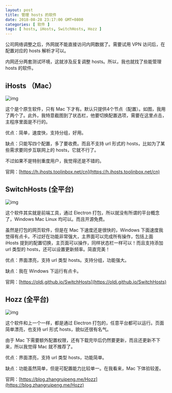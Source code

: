 ```yaml
---
layout: post
title: 管理 hosts 的软件
date: 2018-08-28 23:17:00 GMT+0800
categories: [ 软件 ]
tags: [ hosts, iHosts, SwitchHosts, Hozz ]
---
```


公司网络调整之后，外网就不能直接访问内网数据了。需要试用 VPN 访问后，在配置对应的 hosts 解析才可以。

内网还分两套测试环境，这就涉及反复调整 hosts。所以，我也就找了些能管理 hosts 的软件。

<!-- more -->

## iHosts （Mac）

![img](https://cdn1.yukapril.com/2018-08-28-hosts-iHosts.png)

这个是个原生软件，只有 Mac 下才有。默认只提供4个节点（配置）。如图，我用了两个了。此外，我特意截图到了状态栏，他要切换配置选项，需要在这里点击，主程序里面是不行的。

优点：简单，速度快，支持分组，好用。

缺点：只能写四个配置，多了要收费。而且不支持 url 形式的 hosts，比如为了某些需求要同步互联网上的 hosts，它就不行了。

不过如果不是特别重度用户，我觉得还是不错的。

官网：[https://h.ihosts.toolinbox.net/cn](https://h.ihosts.toolinbox.net/cn)

## SwitchHosts (全平台)

![img](https://cdn1.yukapril.com/2018-08-28-hosts-SwitchHosts.png)

这个软件其实就是前端工具，通过 Electron 打包，所以就没有所谓的平台概念了，Windows Mac Linux 均可以。而且开源免费。

虽然是打包的网页软件，但是在 Mac 下速度还是很快的，Windows 下面速度我觉得有点卡。不过好在功能非常强大，主界面可以完成所有操作，包括上面 iHosts 提到的配置切换，主页面可以操作，同样状态栏一样可以！而且支持添加
url 类型的 hosts，还可以设置更新频率。简直完美！

优点：界面漂亮，支持 url 类型 hosts。支持分组，功能强大。

缺点：我在 Windows 下运行有点卡。

官网：[https://oldj.github.io/SwitchHosts](https://oldj.github.io/SwitchHosts)

## Hozz (全平台)

![img](https://cdn1.yukapril.com/2018-08-28-hosts-Hozz.png)

这个软件和上一个一样，都是通过 Electron 打包的，任意平台都可以运行。页面简单漂亮，也支持 url 形式 hosts，貌似还很有名气。

由于 Mac 下需要额外配置权限，还有下载完毕后仍然要更新，而且还更新不下来，所以我觉得 Mac 就不推荐了。

优点：界面漂亮，支持 url 类型 hosts，功能简单。

缺点：功能虽然简单，但是可配置能力比较单一。在我看来，Mac 下体验较差。

官网：[https://blog.zhangruipeng.me/Hozz](https://blog.zhangruipeng.me/Hozz)
